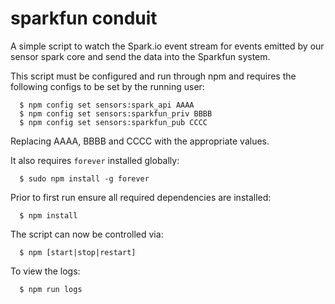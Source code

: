 # sparkfun conduit

A simple script to watch the Spark.io event stream for events emitted by
our sensor spark core and send the data into the Sparkfun system.

This script must be configured and run through npm and requires the
following configs to be set by the running user:

```shell
  $ npm config set sensors:spark_api AAAA
  $ npm config set sensors:sparkfun_priv BBBB
  $ npm config set sensors:sparkfun_pub CCCC
```

Replacing AAAA, BBBB and CCCC with the appropriate values.

It also requires ```forever``` installed globally:

```shell
  $ sudo npm install -g forever
```

Prior to first run ensure all required dependencies are installed:

```shell
  $ npm install
```

The script can now be controlled via:

```shell
  $ npm [start|stop|restart]
```

To view the logs:

```shell
  $ npm run logs
```
